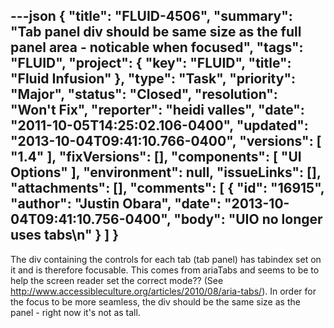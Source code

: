 ---json
{
  "title": "FLUID-4506",
  "summary": "Tab panel div should be same size as the full panel area - noticable when focused",
  "tags": "FLUID",
  "project": {
    "key": "FLUID",
    "title": "Fluid Infusion"
  },
  "type": "Task",
  "priority": "Major",
  "status": "Closed",
  "resolution": "Won't Fix",
  "reporter": "heidi valles",
  "date": "2011-10-05T14:25:02.106-0400",
  "updated": "2013-10-04T09:41:10.766-0400",
  "versions": [
    "1.4"
  ],
  "fixVersions": [],
  "components": [
    "UI Options"
  ],
  "environment": null,
  "issueLinks": [],
  "attachments": [],
  "comments": [
    {
      "id": "16915",
      "author": "Justin Obara",
      "date": "2013-10-04T09:41:10.756-0400",
      "body": "UIO no longer uses tabs\n"
    }
  ]
}
---
The div containing the controls for each tab (tab panel) has tabindex set on it and is therefore focusable. This comes from ariaTabs and seems to be to help the screen reader set the correct mode?? (See <http://www.accessibleculture.org/articles/2010/08/aria-tabs/>). In order for the focus to be more seamless, the div should be the same size as the panel - right now it's not as tall.

        